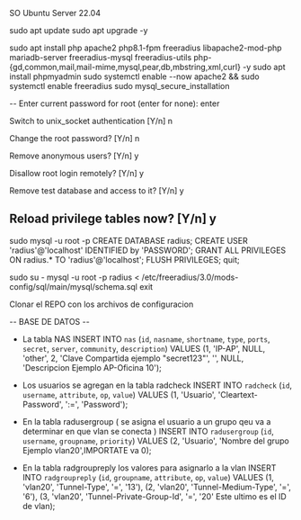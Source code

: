 SO Ubuntu Server 22.04

sudo apt update
sudo apt upgrade -y

sudo apt install php apache2 php8.1-fpm freeradius libapache2-mod-php mariadb-server freeradius-mysql freeradius-utils php-{gd,common,mail,mail-mime,mysql,pear,db,mbstring,xml,curl} -y
sudo apt install phpmyadmin
sudo systemctl enable --now apache2 && sudo systemctl enable freeradius
sudo mysql_secure_installation

--
Enter current password for root (enter for none): enter

Switch to unix_socket authentication [Y/n] n

Change the root password? [Y/n] n

Remove anonymous users? [Y/n] y

Disallow root login remotely? [Y/n] y

Remove test database and access to it? [Y/n] y

Reload privilege tables now? [Y/n] y
--

sudo mysql -u root -p
CREATE DATABASE radius;
CREATE USER 'radius'@'localhost' IDENTIFIED by 'PASSWORD';
GRANT ALL PRIVILEGES ON radius.* TO 'radius'@'localhost';
FLUSH PRIVILEGES;
quit;

sudo su -
mysql -u root -p radius < /etc/freeradius/3.0/mods-config/sql/main/mysql/schema.sql
exit

Clonar el REPO con los archivos de configuracion

-- BASE DE DATOS --
- La tabla NAS
INSERT INTO `nas` (`id`, `nasname`, `shortname`, `type`, `ports`, `secret`, `server`, `community`, `description`) VALUES
(1, 'IP-AP', NULL, 'other', 2, 'Clave Compartida ejemplo "secret123"', '', NULL, 'Descripcion Ejemplo AP-Oficina 10');

- Los usuarios se agregan en la tabla radcheck 
INSERT INTO `radcheck` (`id`, `username`, `attribute`, `op`, `value`) VALUES
(1, 'Usuario', 'Cleartext-Password', ':=', 'Password');

- En la tabla radusergroup ( se asigna el usuario a un grupo qeu va a determinar en que vlan se conecta )
INSERT INTO `radusergroup` (`id`, `username`, `groupname`, `priority`) VALUES
(2, 'Usuario', 'Nombre del grupo Ejemplo vlan20',IMPORTATE va  0);

- En la tabla radgroupreply los valores para asignarlo a la vlan 
INSERT INTO `radgroupreply` (`id`, `groupname`, `attribute`, `op`, `value`) VALUES
(1, 'vlan20', 'Tunnel-Type', '=', '13'),
(2, 'vlan20', 'Tunnel-Medium-Type', '=', '6'),
(3, 'vlan20', 'Tunnel-Private-Group-Id', '=', '20' Este ultimo es el ID de vlan);

